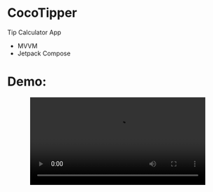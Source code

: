 # CocoTipper
Tip Calculator App
- MVVM
- Jetpack Compose
# Demo:

<div align="center">
  <video src="[CocoTipperDemoVideo.webm](https://github.com/ianttta/CocoTipper/assets/135581442/2fa889a9-be5d-4be8-af20-ba856b4b5fb4)
" width="400" />
</div>
